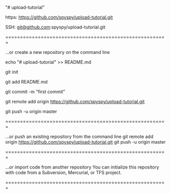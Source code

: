 "# upload-tutorial" 

https:
https://github.com/spyspy/upload-tutorial.git

SSH:
git@github.com:spyspy/upload-tutorial.git

=======================================================

…or create a new repository on the command line

echo "# upload-tutorial" >> README.md

git init

git add README.md

git commit -m "first commit"

git remote add origin https://github.com/spyspy/upload-tutorial.git

git push -u origin master

=======================================================

…or push an existing repository from the command line
git remote add origin https://github.com/spyspy/upload-tutorial.git
git push -u origin master

=======================================================

…or import code from another repository
You can initialize this repository with code from a Subversion, Mercurial, or TFS project.

=======================================================
